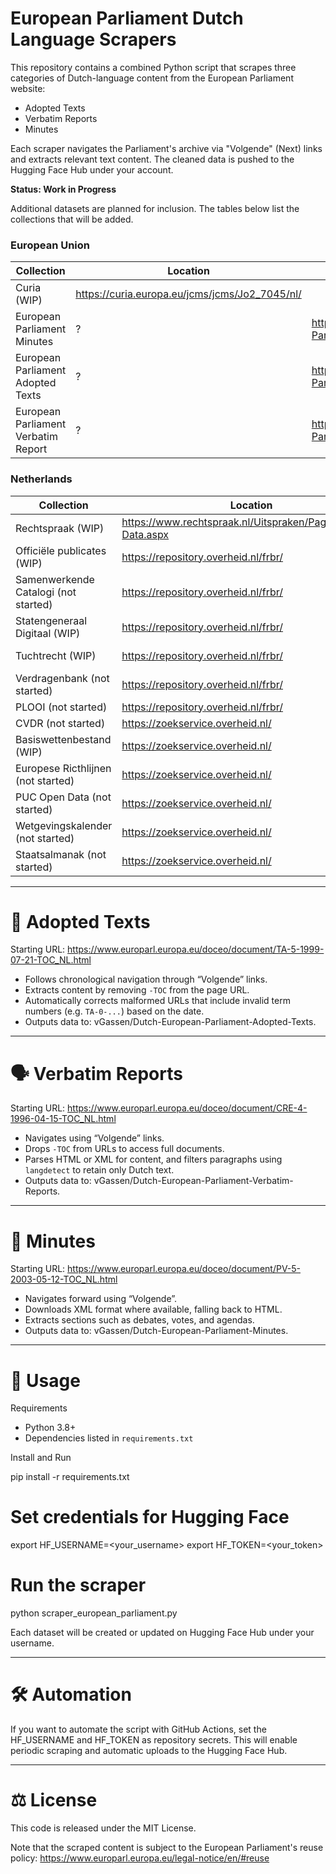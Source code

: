 # European Parliament Dutch Language Scrapers

This repository contains a combined Python script that scrapes three categories of Dutch-language content from the European Parliament website:

- Adopted Texts
- Verbatim Reports
- Minutes

Each scraper navigates the Parliament's archive via "Volgende" (Next) links and extracts relevant text content. The cleaned data is pushed to the Hugging Face Hub under your account.

**Status: Work in Progress**

Additional datasets are planned for inclusion. The tables below list the collections that will be added.

### European Union

| Collection | Location | GitHub |
|------------|----------|--------|
| Curia (WIP) | <https://curia.europa.eu/jcms/jcms/Jo2_7045/nl/> | |
| European Parliament  Minutes | ? | <https://github.com/KingOfTheAce2/Euro-Parl-Minute-Scraper-Test> |
| European Parliament  Adopted Texts | ? | <https://github.com/KingOfTheAce2/Euro-Parl-Adopted-Texts-Scraper> |
| European Parliament Verbatim Report | ? | <https://github.com/KingOfTheAce2/Euro-Parl-Verbatim-Report-Scraper> |

### Netherlands

| Collection | Location | GitHub |
|------------|----------|--------|
| Rechtspraak (WIP) | <https://www.rechtspraak.nl/Uitspraken/Paginas/Open-Data.aspx> | <https://github.com/KingOfTheAce2/rechtspraak-sync> |
| Officiële publicates (WIP) | <https://repository.overheid.nl/frbr/> | <https://github.com/KingOfTheAce2/Dutch-Lokale-Bekendmakingen-Sync> |
| Samenwerkende Catalogi (not started) | <https://repository.overheid.nl/frbr/> | |
| Statengeneraal Digitaal (WIP) | <https://repository.overheid.nl/frbr/> | <https://github.com/KingOfTheAce2/Statengeneraal-Digitaal-scraper> |
| Tuchtrecht (WIP) | <https://repository.overheid.nl/frbr/> | <https://github.com/KingOfTheAce2/Dutch-Disciplinary-Law-Tuchtrecht> |
| Verdragenbank (not started) | <https://repository.overheid.nl/frbr/> | |
| PLOOI (not started) | <https://repository.overheid.nl/frbr/> | |
| CVDR (not started) | <https://zoekservice.overheid.nl/> | |
| Basiswettenbestand (WIP) | <https://zoekservice.overheid.nl/> | |
| Europese Ricthlijnen (not started) | <https://zoekservice.overheid.nl/> | |
| PUC Open Data (not started) | <https://zoekservice.overheid.nl/> | |
| Wetgevingskalender (not started) | <https://zoekservice.overheid.nl/> | |
| Staatsalmanak (not started) | <https://zoekservice.overheid.nl/> | |

---

# 📘 Adopted Texts

Starting URL:
https://www.europarl.europa.eu/doceo/document/TA-5-1999-07-21-TOC_NL.html

- Follows chronological navigation through “Volgende” links.
- Extracts content by removing `-TOC` from the page URL.
- Automatically corrects malformed URLs that include invalid term numbers (e.g. `TA-0-...`) based on the date.
- Outputs data to: vGassen/Dutch-European-Parliament-Adopted-Texts.

---

# 🗣️ Verbatim Reports

Starting URL:
https://www.europarl.europa.eu/doceo/document/CRE-4-1996-04-15-TOC_NL.html

- Navigates using “Volgende” links.
- Drops `-TOC` from URLs to access full documents.
- Parses HTML or XML for content, and filters paragraphs using `langdetect` to retain only Dutch text.
- Outputs data to: vGassen/Dutch-European-Parliament-Verbatim-Reports.

---

# 📝 Minutes

Starting URL:
https://www.europarl.europa.eu/doceo/document/PV-5-2003-05-12-TOC_NL.html

- Navigates forward using “Volgende”.
- Downloads XML format where available, falling back to HTML.
- Extracts sections such as debates, votes, and agendas.
- Outputs data to: vGassen/Dutch-European-Parliament-Minutes.

---

# 🔧 Usage

Requirements

- Python 3.8+
- Dependencies listed in `requirements.txt`

Install and Run

pip install -r requirements.txt

# Set credentials for Hugging Face
export HF_USERNAME=<your_username>
export HF_TOKEN=<your_token>

# Run the scraper
python scraper_european_parliament.py

Each dataset will be created or updated on Hugging Face Hub under your username.

---

# 🛠️ Automation

If you want to automate the script with GitHub Actions, set the HF_USERNAME and HF_TOKEN as repository secrets. This will enable periodic scraping and automatic uploads to the Hugging Face Hub.

---

# ⚖️ License

This code is released under the MIT License. 

Note that the scraped content is subject to the European Parliament's reuse policy:
https://www.europarl.europa.eu/legal-notice/en/#reuse

